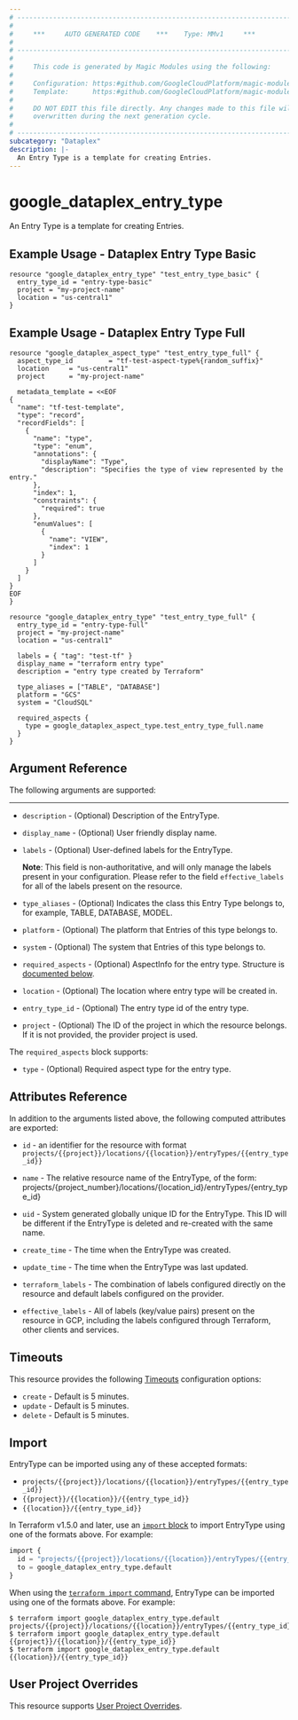 ```yaml
---
# ----------------------------------------------------------------------------
#
#     ***     AUTO GENERATED CODE    ***    Type: MMv1     ***
#
# ----------------------------------------------------------------------------
#
#     This code is generated by Magic Modules using the following:
#
#     Configuration: https:#github.com/GoogleCloudPlatform/magic-modules/tree/main/mmv1/products/dataplex/EntryType.yaml
#     Template:      https:#github.com/GoogleCloudPlatform/magic-modules/tree/main/mmv1/templates/terraform/resource.html.markdown.tmpl
#
#     DO NOT EDIT this file directly. Any changes made to this file will be
#     overwritten during the next generation cycle.
#
# ----------------------------------------------------------------------------
subcategory: "Dataplex"
description: |-
  An Entry Type is a template for creating Entries.
---
```


# google_dataplex_entry_type

An Entry Type is a template for creating Entries.



## Example Usage - Dataplex Entry Type Basic


```hcl
resource "google_dataplex_entry_type" "test_entry_type_basic" {
  entry_type_id = "entry-type-basic"
  project = "my-project-name"
  location = "us-central1"
}
```
## Example Usage - Dataplex Entry Type Full


```hcl
resource "google_dataplex_aspect_type" "test_entry_type_full" {
  aspect_type_id         = "tf-test-aspect-type%{random_suffix}"
  location     = "us-central1"
  project      = "my-project-name"

  metadata_template = <<EOF
{
  "name": "tf-test-template",
  "type": "record",
  "recordFields": [
    {
      "name": "type",
      "type": "enum",
      "annotations": {
        "displayName": "Type",
        "description": "Specifies the type of view represented by the entry."
      },
      "index": 1,
      "constraints": {
        "required": true
      },
      "enumValues": [
        {
          "name": "VIEW",
          "index": 1
        }
      ]
    }
  ]
}
EOF
}

resource "google_dataplex_entry_type" "test_entry_type_full" {
  entry_type_id = "entry-type-full"
  project = "my-project-name"
  location = "us-central1"

  labels = { "tag": "test-tf" }
  display_name = "terraform entry type"
  description = "entry type created by Terraform"

  type_aliases = ["TABLE", "DATABASE"]
  platform = "GCS"
  system = "CloudSQL"
  
  required_aspects {
    type = google_dataplex_aspect_type.test_entry_type_full.name
  }
}
```

## Argument Reference

The following arguments are supported:



- - -


* `description` -
  (Optional)
  Description of the EntryType.

* `display_name` -
  (Optional)
  User friendly display name.

* `labels` -
  (Optional)
  User-defined labels for the EntryType.

  **Note**: This field is non-authoritative, and will only manage the labels present in your configuration.
  Please refer to the field `effective_labels` for all of the labels present on the resource.

* `type_aliases` -
  (Optional)
  Indicates the class this Entry Type belongs to, for example, TABLE, DATABASE, MODEL.

* `platform` -
  (Optional)
  The platform that Entries of this type belongs to.

* `system` -
  (Optional)
  The system that Entries of this type belongs to.

* `required_aspects` -
  (Optional)
  AspectInfo for the entry type.
  Structure is [documented below](#nested_required_aspects).

* `location` -
  (Optional)
  The location where entry type will be created in.

* `entry_type_id` -
  (Optional)
  The entry type id of the entry type.

* `project` - (Optional) The ID of the project in which the resource belongs.
    If it is not provided, the provider project is used.


<a name="nested_required_aspects"></a>The `required_aspects` block supports:

* `type` -
  (Optional)
  Required aspect type for the entry type.

## Attributes Reference

In addition to the arguments listed above, the following computed attributes are exported:

* `id` - an identifier for the resource with format `projects/{{project}}/locations/{{location}}/entryTypes/{{entry_type_id}}`

* `name` -
  The relative resource name of the EntryType, of the form: projects/{project_number}/locations/{location_id}/entryTypes/{entry_type_id}

* `uid` -
  System generated globally unique ID for the EntryType. This ID will be different if the EntryType is deleted and re-created with the same name.

* `create_time` -
  The time when the EntryType was created.

* `update_time` -
  The time when the EntryType was last updated.

* `terraform_labels` -
  The combination of labels configured directly on the resource
   and default labels configured on the provider.

* `effective_labels` -
  All of labels (key/value pairs) present on the resource in GCP, including the labels configured through Terraform, other clients and services.


## Timeouts

This resource provides the following
[Timeouts](https://developer.hashicorp.com/terraform/plugin/sdkv2/resources/retries-and-customizable-timeouts) configuration options:

- `create` - Default is 5 minutes.
- `update` - Default is 5 minutes.
- `delete` - Default is 5 minutes.

## Import


EntryType can be imported using any of these accepted formats:

* `projects/{{project}}/locations/{{location}}/entryTypes/{{entry_type_id}}`
* `{{project}}/{{location}}/{{entry_type_id}}`
* `{{location}}/{{entry_type_id}}`


In Terraform v1.5.0 and later, use an [`import` block](https://developer.hashicorp.com/terraform/language/import) to import EntryType using one of the formats above. For example:

```tf
import {
  id = "projects/{{project}}/locations/{{location}}/entryTypes/{{entry_type_id}}"
  to = google_dataplex_entry_type.default
}
```

When using the [`terraform import` command](https://developer.hashicorp.com/terraform/cli/commands/import), EntryType can be imported using one of the formats above. For example:

```
$ terraform import google_dataplex_entry_type.default projects/{{project}}/locations/{{location}}/entryTypes/{{entry_type_id}}
$ terraform import google_dataplex_entry_type.default {{project}}/{{location}}/{{entry_type_id}}
$ terraform import google_dataplex_entry_type.default {{location}}/{{entry_type_id}}
```

## User Project Overrides

This resource supports [User Project Overrides](https://registry.terraform.io/providers/hashicorp/google/latest/docs/guides/provider_reference#user_project_override).
